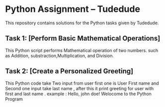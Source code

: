 # Python Assignment – Tudedude

This repository contains solutions for the Python tasks given by Tudedude.

##  Task 1: [Perform Basic Mathematical Operations]
This Python script performs Mathematical operation of two numbers. such as Addition, substraction,Multiplication, and Division.


## Task 2: [Create a Personalized Greeting]
This Python code take Two input from user first one is User First name and Second one input take last name , after this it print greeting for  user with  first and last name . example : Hello, john doe! Welocome to the Python Program

